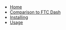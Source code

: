 * [Home](/)
* [Comparison to FTC Dash](compare.md)
* [Installing](installing.md)
* [Usage](usage.md)
